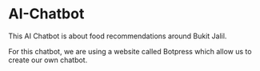# AI-Chatbot
This AI Chatbot is about food recommendations around Bukit Jalil.

For this chatbot, we are using a website called Botpress which allow us to create our own chatbot.
